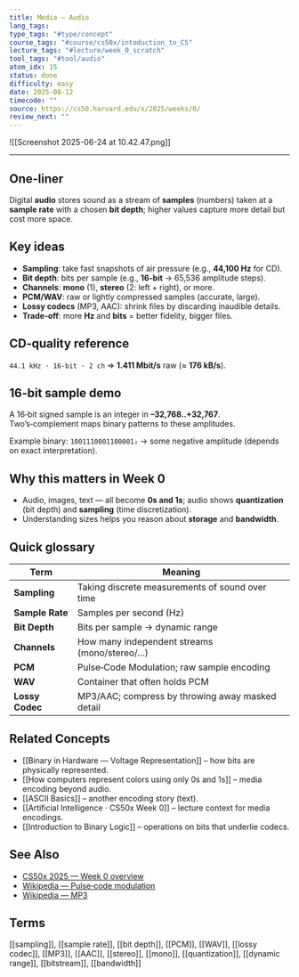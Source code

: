 ```yaml
---
title: Media — Audio
lang_tags: 
type_tags: "#type/concept"
course_tags: "#course/cs50x/intoduction_to_CS"
lecture_tags: "#lecture/week_0_scratch"
tool_tags: "#tool/audio"
atom_idx: 15
status: done
difficulty: easy
date: 2025-08-12
timecode: ""
source: https://cs50.harvard.edu/x/2025/weeks/0/
review_next: ""
---
```


![[Screenshot 2025-06-24 at 10.42.47.png]]

---

## **One-liner**

Digital **audio** stores sound as a stream of **samples** (numbers) taken at a **sample rate** with a chosen **bit depth**; higher values capture more detail but cost more space.

## Key ideas

- **Sampling**: take fast snapshots of air pressure (e.g., **44,100 Hz** for CD).  
- **Bit depth**: bits per sample (e.g., **16-bit** → 65,536 amplitude steps).  
- **Channels**: **mono** (1), **stereo** (2: left + right), or more.  
- **PCM/WAV**: raw or lightly compressed samples (accurate, large).  
- **Lossy codecs** (MP3, AAC): shrink files by discarding inaudible details.  
- **Trade‑off**: more **Hz** and **bits** = better fidelity, bigger files.

## CD‑quality reference

`44.1 kHz · 16-bit · 2 ch` ⇒ **1.411 Mbit/s** raw (≈ **176 kB/s**).

## 16‑bit sample demo

A 16‑bit signed sample is an integer in **–32,768..+32,767**. Two’s‑complement maps binary patterns to these amplitudes.

Example binary: `1001110001100001₂` → some negative amplitude (depends on exact interpretation).

## Why this matters in Week 0

- Audio, images, text — all become **0s and 1s**; audio shows **quantization** (bit depth) and **sampling** (time discretization).  
- Understanding sizes helps you reason about **storage** and **bandwidth**.

## Quick glossary

| Term | Meaning |
|---|---|
| **Sampling** | Taking discrete measurements of sound over time |
| **Sample Rate** | Samples per second (Hz) |
| **Bit Depth** | Bits per sample → dynamic range |
| **Channels** | How many independent streams (mono/stereo/…) |
| **PCM** | Pulse‑Code Modulation; raw sample encoding |
| **WAV** | Container that often holds PCM |
| **Lossy Codec** | MP3/AAC; compress by throwing away masked detail |

## Related Concepts

- [[Binary in Hardware — Voltage Representation]] – how bits are physically represented.  
- [[How computers represent colors using only 0s and 1s]] – media encoding beyond audio.  
- [[ASCII Basics]] – another encoding story (text).  
- [[Artificial Intelligence · CS50x Week 0]] – lecture context for media encodings.  
- [[Introduction to Binary Logic]] – operations on bits that underlie codecs.

## See Also

- [CS50x 2025 — Week 0 overview](https://cs50.harvard.edu/x/2025/weeks/0/)  
- [Wikipedia — Pulse‑code modulation](https://en.wikipedia.org/wiki/Pulse-code_modulation)  
- [Wikipedia — MP3](https://en.wikipedia.org/wiki/MP3)

## Terms

[[sampling]], [[sample rate]], [[bit depth]], [[PCM]], [[WAV]], [[lossy codec]], [[MP3]], [[AAC]], [[stereo]], [[mono]], [[quantization]], [[dynamic range]], [[bitstream]], [[bandwidth]]
